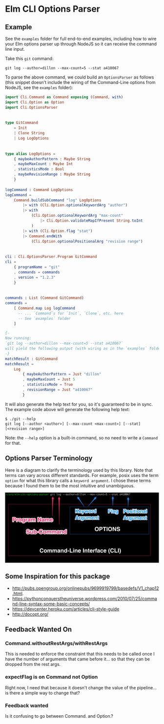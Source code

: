 # Elm CLI Options Parser

## Example

See the `examples` folder for full end-to-end examples, including how to wire
your Elm options parser up through NodeJS so it can receive the command line input.

Take this `git` command:

```console
git log --author=dillon --max-count=5 --stat a410067
```

To parse the above command, we could build an `OptionsParser` as follows (this snippet doesn't include the wiring of the Command-Line options from NodeJS, see the `examples` folder):

```elm
import Cli.Command as Command exposing (Command, with)
import Cli.Option as Option
import Cli.OptionsParser


type GitCommand
    = Init
    | Clone String
    | Log LogOptions


type alias LogOptions =
    { maybeAuthorPattern : Maybe String
    , maybeMaxCount : Maybe Int
    , statisticsMode : Bool
    , maybeRevisionRange : Maybe String
    }

logCommand : Command LogOptions
logCommand =
    Command.buildSubCommand "log" LogOptions
        |> with (Cli.Option.optionalKeywordArg "author")
        |> with
            (Cli.Option.optionalKeywordArg "max-count"
                |> Cli.Option.validateMapIfPresent String.toInt
            )
        |> with (Cli.Option.flag "stat")
        |> Command.endWith
            (Cli.Option.optionalPositionalArg "revision range")


cli : Cli.OptionsParser.Program GitCommand
cli =
    { programName = "git"
    , commands = commands
    , version = "1.2.3"
    }


commands : List (Command GitCommand)
commands =
    [ Command.map Log logCommand
      -- ... `Command`s for `Init`, `Clone`, etc. here
      -- See `examples` folder
    ]
```

```elm
{-
Now running:
`git log --author=dillon --max-count=5 --stat a410067`
will yield the following output (with wiring as in the `examples` folder):
-}
matchResult : GitCommand
matchResult =
    Log
        { maybeAuthorPattern = Just "dillon"
        , maybeMaxCount = Just 5
        , statisticsMode = True
        , revisionRange = Just "a410067"
        }
```

It will also generate the help text for you, so it's guaranteed to be in sync.
The example code above will generate the following help text:

```console
$ ./git --help
git log [--author <author>] [--max-count <max-count>] [--stat] [<revision range>]
```

Note: the `--help` option is a built-in command, so no need to write a `Command` for that.

## Options Parser Terminology

Here is a diagram to clarify the terminology used by this library. Note that
terms can vary across different standards. For example, posix uses the term
`option` for what this library calls a `keyword argument`. I chose these terms
because I found them to be the most intuitive and unambiguous.

![Options Parser](./terminology.png)

## Some Inspiration for this package

* http://pubs.opengroup.org/onlinepubs/9699919799/basedefs/V1_chap12.html.
* https://pythonconquerstheuniverse.wordpress.com/2010/07/25/command-line-syntax-some-basic-concepts/
* https://devcenter.heroku.com/articles/cli-style-guide
* http://docopt.org/

## Feedback Wanted On

### Command.withoutRestArgs/withRestArgs

This is needed to enforce the constraint that
this needs to be called once I have the number of arguments that came before it...
so that they can be dropped from the rest args.

### expectFlag is on Command not Option

Right now, I need that because it doesn't change the value of the pipeline... is there a simple way to change that?

### Feedback wanted

Is it confusing to go between Command. and Option.?
